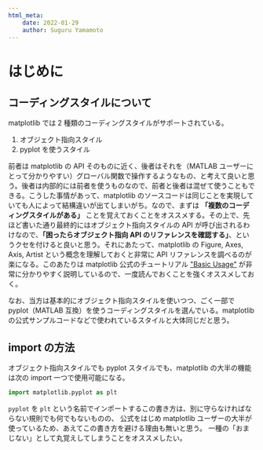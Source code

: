 ```yaml
---
html_meta:
    date: 2022-01-29
    author: Suguru Yamamoto
---
```


# はじめに

## コーディングスタイルについて

matplotlib では 2 種類のコーディングスタイルがサポートされている。

1. オブジェクト指向スタイル
2. pyplot を使うスタイル

前者は matplotlib の API そのものに近く、後者はそれを（MATLAB ユーザーにとって分かりやすい）グローバル関数で操作するようなもの、と考えて良いと思う。後者は内部的には前者を使うものなので、前者と後者は混ぜて使うこともできる。こうした事情があって、matplotlib のソースコードは同じことを実現していても人によって結構違いが出てしまいがち。なので、まずは **「複数のコーディングスタイルがある」** ことを覚えておくことをオススメする。その上で、先ほど書いた通り最終的にはオブジェクト指向スタイルの API が呼び出されるわけなので、**「困ったらオブジェクト指向 API のリファレンスを確認する」**、というクセを付けると良いと思う。それにあたって、matplotlib の Figure, Axes, Axis, Artist という概念を理解しておくと非常に API リファレンスを調べるのが楽になる。このあたりは matplotlib 公式のチュートリアル ["Basic Usage"](https://matplotlib.org/stable/tutorials/introductory/usage.html) が非常に分かりやすく説明しているので、一度読んでおくことを強くオススメしておく。

なお、当方は基本的にオブジェクト指向スタイルを使いつつ、ごく一部で pyplot（MATLAB 互換）を使うコーディングスタイルを選んでいる。matplotlib の公式サンプルコードなどで使われているスタイルと大体同じだと思う。

## import の方法

オブジェクト指向スタイルでも pyplot スタイルでも、matplotlib の大半の機能は次の import 一つで使用可能になる。

```python
import matplotlib.pyplot as plt
```

`pyplot` を `plt` という名前でインポートするこの書き方は、別に守らなければならない規則でも何でもないものの、
公式をはじめ matplotlib ユーザーの大半が使っているため、あえてこの書き方を避ける理由も無いと思う。
一種の「おまじない」として丸覚えしてしまうことをオススメしたい。
